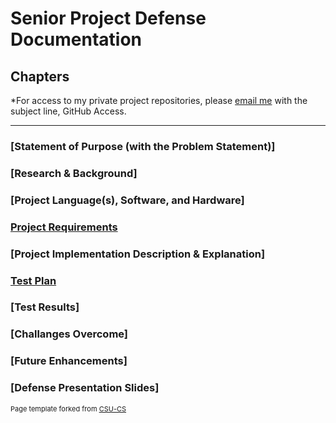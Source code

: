 Senior Project Defense Documentation
=========

Chapters
--------------------

*For access to my private project repositories, please [email me](mailto:MANeitzel@csustudent.net?subject=GitHub%20Access) with the subject line, GitHub Access.

---
### [Statement of Purpose (with the Problem Statement)]

### [Research & Background]

### [Project Language(s), Software, and Hardware]

### [Project Requirements](https://github.com/mneitzel95/mneitzel95.github.io/blob/master/Documents/Requirements.md)

### [Project Implementation Description & Explanation]

### [Test Plan](https://github.com/mneitzel95/senior-project/blob/master/Documents/Test%20Plan%20Specification%20~%20Updated%20as%20of%2011-10-2020.docx)

### [Test Results]

### [Challanges Overcome]

### [Future Enhancements]

### [Defense Presentation Slides]

<p style="font-size:11px">Page template forked from <a href="https://github.com/csu-cs/csci-portfolio">CSU-CS</a></p>
<!-- Remove above link if you don't want to attributive -->
